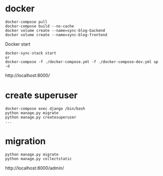 # docker
```
docker-compose pull
docker-compose build --no-cache
docker volume create --name=sync-blog-backend
docker volume create --name=sync-blog-frontend
```
Docker start
```
docker-sync-stack start
or
docker-compose -f ./docker-compose.yml -f ./docker-compose-dev.yml up -d
```
http://localhost:8000/
# create superuser
```
docker-compose exec django /bin/bash
python manage.py migrate
python manage.py createsuperuser
...
```

# migration
```
python manage.py migrate
python manage.py collectstatic
```
http://localhost:8000/admin/

